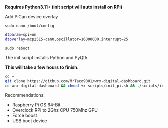 **Requires Python3.11+ (init script will auto install on RPi)**

Add PiCan device overlay

`sudo nano /boot/config`

```sh
dtparam=spi=on
dtoverlay=mcp2515-can0,oscillator=16000000,interrupt=25
```

`sudo reboot`

The init script installs Python and PyQt5.

**This will take a few hours to finish.**

```sh
cd ~
git clone https://github.com/MrTaco9001/wrx-digital-dashboard.git
cd wrx-digital-dashboard && chmod +x scripts/init_pi.sh && ./scripts/init_pi.sh
```

Recommendations:

- Raspberry Pi OS 64-Bit
- Overclock RPi to 2Ghz CPU 750Mhz GPU
- Force boost
- USB boot device
